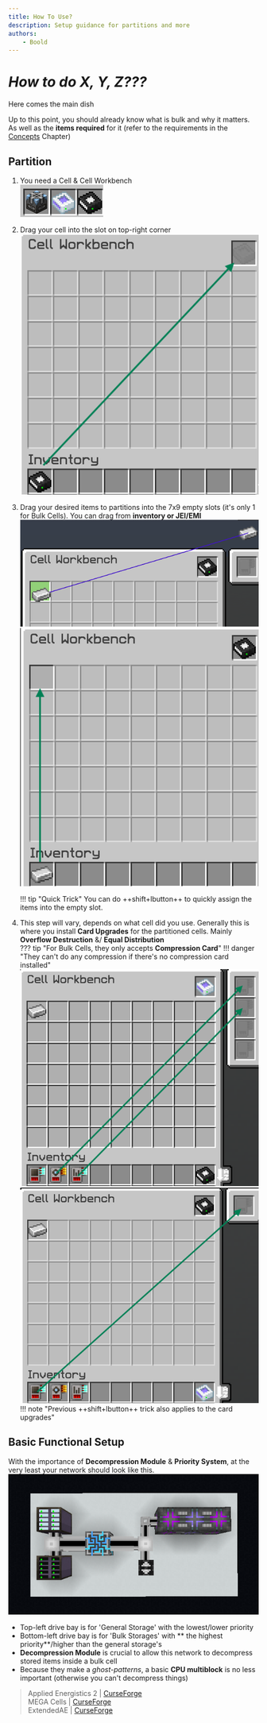```yaml
---
title: How To Use?
description: Setup guidance for partitions and more
authors: 
    - Boold
---
```


# *How to do X, Y, Z???*

Here comes the main dish  

Up to this point, you should already know what is bulk and why it matters. As well as the **items required** for it (refer to the requirements in the [Concepts](bulkconcept.md) Chapter) 

## Partition
1. You need a Cell & Cell Workbench  
    ![](img-bulk/booldPartition1.png)
2. Drag your cell into the slot on top-right corner  
    ![](img-bulk/booldPartition2.png)
3. Drag your desired items to partitions into the 7x9 empty slots (it's only 1 for Bulk Cells). You can drag from **inventory or JEI/EMI**  
    ![](img-bulk/booldPartition3-jei.png) ![](img-bulk/booldPartition3-inv.png)  

    !!! tip "Quick Trick"
        You can do ++shift+lbutton++ to quickly assign the items into the empty slot.  

4. This step will vary, depends on what cell did you use. Generally this is where you install **Card Upgrades** for the partitioned cells. Mainly **Overflow Destruction** &/ **Equal Distribution**  
??? tip "For Bulk Cells, they only accepts **Compression Card**"
    !!! danger "They can't do any compression if there's no compression card installed"
    ![](img-bulk/booldPartition4-reg.png) ![](img-bulk/booldPartition4-bulk.png)  
    !!! note "Previous ++shift+lbutton++ trick also applies to the card upgrades"

## Basic Functional Setup

With the importance of **Decompression Module** & **Priority System**, at the very least your network should look like this.  
![](img-bulk/booldBulkSetup.png)  

* Top-left drive bay is for 'General Storage' with the lowest/lower priority  
* Bottom-left drive bay is for 'Bulk Storages' with ** the highest priority**/higher than the general storage's  
* **Decompression Module** is crucial to allow this network to decompress stored items inside a bulk cell  
* Because they make a *ghost-patterns*, a basic **CPU multiblock** is no less important (otherwise you can't decompress things)  


> Applied Energistics 2 | [CurseForge](https://legacy.curseforge.com/minecraft/mc-mods/applied-energistics-2)  
> MEGA Cells | [CurseForge](https://legacy.curseforge.com/minecraft/mc-mods/mega-cells)  
> ExtendedAE | [CurseForge](https://legacy.curseforge.com/minecraft/mc-mods/ex-pattern-provider)